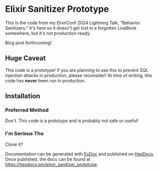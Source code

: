 # Elixir Sanitizer Prototype

This is the code from my ElixirConf 2024 Lightning Talk,
"Behavior Sanitizers."
It's here so it doesn't get lost in a forgotten
LiveBook somewhere, but it's not production-ready.

Blog post forthcoming!

## Huge Caveat

This code is a prototype!
If you are planning to use this to prevent SQL injection attacks
in production, please reconsider!
At time of writing, this code has **never** been run in production.

## Installation

### Preferred Method

Don't. This code is a prototype and is probably not safe or useful!

### I'm Serious Tho

Clone it? 

Documentation can be generated with [ExDoc](https://github.com/elixir-lang/ex_doc)
and published on [HexDocs](https://hexdocs.pm). Once published, the docs can
be found at <https://hexdocs.pm/elixir_sanitizer_prototype>.

